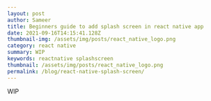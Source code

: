 ```yaml
---
layout: post
author: Sameer
title: Beginners guide to add splash screen in react native app
date: 2021-09-16T14:15:41.128Z
thumbnail-img: /assets/img/posts/react_native_logo.png
category: react native
summary: WIP
keywords: reactnative splashscreen
thumbnail: /assets/img/posts/react_native_logo.png
permalink: /blog/react-native-splash-screen/
---
```

WIP